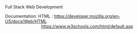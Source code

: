 
Full Stack Web Development

Documentation:
HTML : https://developer.mozilla.org/en-US/docs/Web/HTML <br/>
&nbsp; &nbsp; &nbsp; &nbsp; &nbsp; &nbsp; &nbsp; &nbsp; &nbsp; &nbsp; &nbsp; &nbsp; &nbsp; &nbsp; &nbsp; https://www.w3schools.com/html/default.asp

